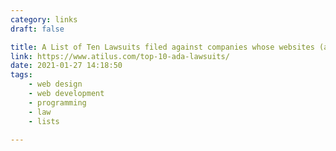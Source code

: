 ```yaml
---
category: links
draft: false

title: A List of Ten Lawsuits filed against companies whose websites (allegedly) did not comply with the American Disabilities Act.
link: https://www.atilus.com/top-10-ada-lawsuits/
date: 2021-01-27 14:18:50
tags:
    - web design
    - web development
    - programming
    - law
    - lists
    
---
```


